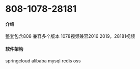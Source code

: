 # 808-1078-28181

#### 介绍
整套包含808 兼容多个版本 1078视频兼容2016 2019，28181视频

#### 软件架构
springcloud alibaba mysql redis oss 


